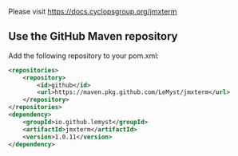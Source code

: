 Please visit https://docs.cyclopsgroup.org/jmxterm

## Use the GitHub Maven repository

Add the following repository to your pom.xml:

```xml
<repositories>
    <repository>
        <id>github</id>
        <url>https://maven.pkg.github.com/LeMyst/jmxterm</url>
    </repository>
</repositories>
<dependency>
    <groupId>io.github.lemyst</groupId>
    <artifactId>jmxterm</artifactId>
    <version>1.0.11</version>
</dependency>
```
